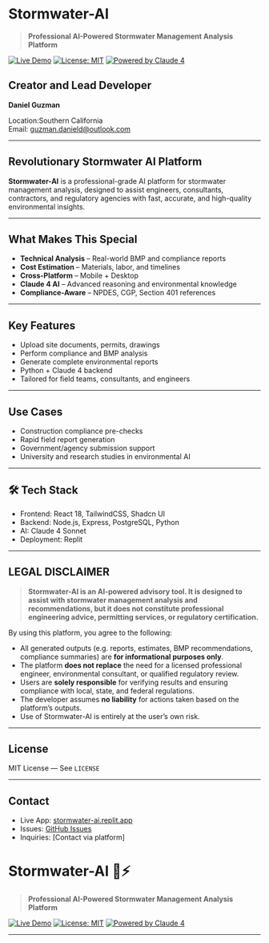 # Stormwater-AI 

> **Professional AI-Powered Stormwater Management Analysis Platform**

[![Live Demo](https://img.shields.io/badge/_Live_Demo-stormwater--ai.replit.app-blue?style=for-the-badge)](https://stormwater-ai.replit.app)
[![License: MIT](https://img.shields.io/badge/License-MIT-yellow.svg?style=for-the-badge)](https://opensource.org/licenses/MIT)
[![Powered by Claude 4](https://img.shields.io/badge/Powered_by-Claude_4-orange?style=for-the-badge)](https://anthropic.com)


## Creator and Lead Developer 

**Daniel Guzman**  

 Location:Southern California  
Email: guzman.danield@outlook.com


---

##  Revolutionary Stormwater AI Platform

**Stormwater-AI** is a professional-grade AI platform for stormwater management analysis, designed to assist engineers, consultants, contractors, and regulatory agencies with fast, accurate, and high-quality environmental insights.

---

##  What Makes This Special

-  **Technical Analysis** – Real-world BMP and compliance reports  
-  **Cost Estimation** – Materials, labor, and timelines  
-  **Cross-Platform** – Mobile + Desktop  
-  **Claude 4 AI** – Advanced reasoning and environmental knowledge  
-  **Compliance-Aware** – NPDES, CGP, Section 401 references

---

##  Key Features

- Upload site documents, permits, drawings  
- Perform compliance and BMP analysis  
- Generate complete environmental reports  
- Python + Claude 4 backend  
- Tailored for field teams, consultants, and engineers

---

##  Use Cases

- Construction compliance pre-checks  
- Rapid field report generation  
- Government/agency submission support  
- University and research studies in environmental AI

---

## 🛠️ Tech Stack

- Frontend: React 18, TailwindCSS, Shadcn UI  
- Backend: Node.js, Express, PostgreSQL, Python  
- AI: Claude 4 Sonnet  
- Deployment: Replit

---

##  LEGAL DISCLAIMER

> **Stormwater-AI is an AI-powered advisory tool. It is designed to assist with stormwater management analysis and recommendations, but it does not constitute professional engineering advice, permitting services, or regulatory certification.**

By using this platform, you agree to the following:

- All generated outputs (e.g. reports, estimates, BMP recommendations, compliance summaries) are **for informational purposes only**.
- The platform **does not replace** the need for a licensed professional engineer, environmental consultant, or qualified regulatory review.
- Users are **solely responsible** for verifying results and ensuring compliance with local, state, and federal regulations.
- The developer assumes **no liability** for actions taken based on the platform’s outputs.
- Use of Stormwater-AI is entirely at the user’s own risk.

---

##  License

MIT License — See `LICENSE`

---

##  Contact

- Live App: [stormwater-ai.replit.app](https://stormwater-ai.replit.app)  
- Issues: [GitHub Issues](https://github.com/yourusername/stormwater-ai/issues)  
- Inquiries: [Contact via platform]




# Stormwater-AI 🌊⚡  
> **Professional AI-Powered Stormwater Management Analysis Platform**

[![Live Demo](https://img.shields.io/badge/🌐_Live_Demo-stormwater--ai.replit.app-blue?style=for-the-badge)](https://stormwater-ai.replit.app)
[![License: MIT](https://img.shields.io/badge/License-MIT-yellow.svg?style=for-the-badge)](https://opensource.org/licenses/MIT)
[![Powered by Claude 4](https://img.shields.io/badge/Powered_by-Claude_4-orange?style=for-the-badge)](https://anthropic.com)

---


